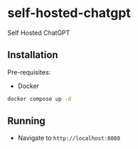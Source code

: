# self-hosted-chatgpt
Self Hosted ChatGPT

## Installation

Pre-requisites:
- Docker

```bash
docker compose up -d
```

## Running

- Navigate to `http://localhost:8080`